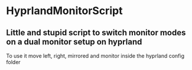 # HyprlandMonitorScript
## Little and stupid script to switch monitor modes on a dual monitor setup on hyprland
To use it move left, right, mirrored and monitor inside the hyprland config folder
